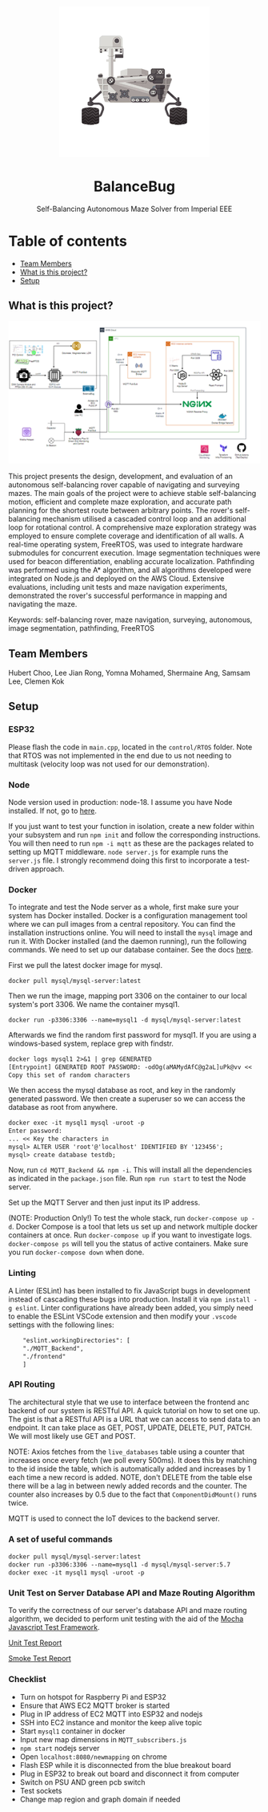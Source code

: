 <p align="center">
  <a href="http://intranet.ee.ic.ac.uk/electricalengineering/eecourses_t4/course_content.asp?c=ELEC50003&s=I2#start">
    <img
      alt="BalanceBug"
      src="img/istockphoto-470365028-612x612-removebg-preview.png"
      width="300"
    />
  </a>
</p>


<div align="center">
  <h1>BalanceBug</h1>
  
<p>
  Self-Balancing Autonomous Maze Solver from Imperial EEE
</p>

</div>

# Table of contents

* [Team Members](#team-members)
* [What is this project?](#what-is-this-project)
* [Setup](#setup)

## What is this project?

![arch4](report/img/archi.png)

This project presents the design, development, and evaluation of an autonomous self-balancing rover capable of navigating and surveying mazes. The main goals of the project were to achieve stable self-balancing motion, efficient and complete maze exploration, and accurate path planning for the shortest route between arbitrary points. The rover's self-balancing mechanism utilised a cascaded control loop and an additional loop for rotational control. A comprehensive maze exploration strategy was employed to ensure complete coverage and identification of all walls. A real-time operating system, FreeRTOS, was used to integrate hardware submodules for concurrent execution. Image segmentation techniques were used for beacon differentiation, enabling accurate localization. Pathfinding was performed using the A* algorithm, and all algorithms developed were integrated on Node.js and deployed on the AWS Cloud. Extensive evaluations, including unit tests and maze navigation experiments, demonstrated the rover's successful performance in mapping and navigating the maze.  

Keywords: self-balancing rover, maze navigation, surveying, autonomous, image segmentation, pathfinding, FreeRTOS

## Team Members

Hubert Choo, Lee Jian Rong, Yomna Mohamed, Shermaine Ang, Samsam Lee, Clemen Kok

## Setup

### ESP32

Please flash the code in `main.cpp`, located in the `control/RTOS` folder. Note that RTOS was not implemented in the end due to us not needing to multitask (velocity loop was not used for our demonstration).

### Node

Node version used in production: node-18. I assume you have Node installed. If not, go to [here](https://nodejs.org/en/download).   

If you just want to test your function in isolation, create a new folder within your subsystem and run `npm init` and follow the corresponding instructions. You will then need to run `npm -i mqtt` as these are the packages related to setting up MQTT middleware. `node server.js` for example runs the `server.js` file. I strongly recommend doing this first to incorporate a test-driven approach.

### Docker

To integrate and test the Node server as a whole, first make sure your system has Docker installed. Docker is a configuration management tool where we can pull images from a central repository. You can find the installation instructions online. You will need to install the `mysql` image and run it. With Docker installed (and the daemon running), run the following commands. We need to set up our database container. See the docs [here](https://hub.docker.com/r/mysql/mysql-server).  

First we pull the latest docker image for mysql.  

```
docker pull mysql/mysql-server:latest
```

Then we run the image, mapping port 3306 on the container to our local system's port 3306. We name the container mysql1.   

```
docker run -p3306:3306 --name=mysql1 -d mysql/mysql-server:latest
```

Afterwards we find the random first password for mysql1. If you are using a windows-based system, replace grep with findstr.  

```
docker logs mysql1 2>&1 | grep GENERATED
[Entrypoint] GENERATED ROOT PASSWORD: -odOg(aMAMydAfC@g2aL]uPk@vv << Copy this set of random characters
```

We then access the mysql database as root, and key in the randomly generated password. We then create a superuser so we can access the database as root from anywhere.  

```
docker exec -it mysql1 mysql -uroot -p
Enter password: 
... << Key the characters in
mysql> ALTER USER 'root'@'localhost' IDENTIFIED BY '123456';
mysql> create database testdb;
```

Now, run `cd MQTT_Backend && npm -i`. This will install all the dependencies as indicated in the `package.json` file. Run `npm run start` to test the Node server.  

Set up the MQTT Server and then just input its IP address.   

(NOTE: Production Only!) To test the whole stack, run `docker-compose up -d`. Docker Compose is a tool that lets us set up and network multiple docker containers at once. Run `docker-compose up` if you want to investigate logs. `docker-compose ps` will tell you the status of active containers. Make sure you run `docker-compose down` when done.  

### Linting

A Linter (ESLint) has been installed to fix JavaScript bugs in development instead of cascading these bugs into production. Install it via `npm install -g eslint`. Linter configurations have already been added, you simply need to enable the ESLint VSCode extension and then modify your `.vscode` settings with the following lines:

```
    "eslint.workingDirectories": [
    "./MQTT_Backend", 
    "./frontend"
    ]
```

### API Routing

The architectural style that we use to interface between the frontend anc backend of our system is RESTful API. A quick tutorial on how to set one up. The gist is that a RESTful API is a URL that we can access to send data to an endpoint. It can take place as GET, POST, UPDATE, DELETE, PUT, PATCH. We will most likely use GET and POST.  

NOTE: Axios fetches from the `live_databases` table using a counter that increases once every fetch (we poll every 500ms). It does this by matching to the id inside the table, which is automatically added and increases by 1 each time a new record is added. NOTE, don't DELETE from the table else there will be a lag in between newly added records and the counter. The counter also increases by 0.5 due to the fact that `ComponentDidMount()` runs twice.  

MQTT is used to connect the IoT devices to the backend server.  


### A set of useful commands

```
docker pull mysql/mysql-server:latest
docker run -p3306:3306 --name=mysql1 -d mysql/mysql-server:5.7
docker exec -it mysql1 mysql -uroot -p
```


### Unit Test on Server Database API and Maze Routing Algorithm

To verify the correctness of our server's database API and maze routing algorithm, we decided to perform unit testing with the aid of the [Mocha Javascript Test Framework](https://mochajs.org/).

[Unit Test Report](./MQTT_Backend/test/unittest.md)

[Smoke Test Report](./MQTT_Backend/smoketest/smoketest.md)


### Checklist

- Turn on hotspot for Raspberry Pi and ESP32
- Ensure that AWS EC2 MQTT broker is started
- Plug in IP address of EC2 MQTT into ESP32 and nodejs
- SSH into EC2 instance and monitor the keep alive topic 
- Start `mysql1` container in docker
- Input new map dimensions in `MQTT_subscribers.js`
- `npm start` nodejs server
- Open `localhost:8080/newmapping` on chrome
- Flash ESP while it is disconnected from the blue breakout board
- Plug in ESP32 to break out board and disconnect it from computer
- Switch on PSU AND green pcb switch
- Test sockets
- Change map region and graph domain if needed